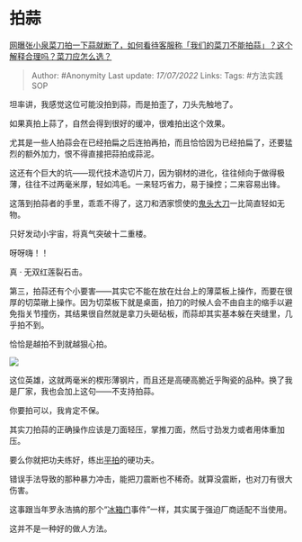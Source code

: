 # 拍蒜
[网曝张小泉菜刀拍一下蒜就断了，如何看待客服称「我们的菜刀不能拍蒜」？这个解释合理吗？菜刀应怎么选？](https://www.zhihu.com/question/543112928/answer/2575041334)

> Author: #Anonymity 
> Last update: *17/07/2022* 
> Links:
> Tags: #方法实践SOP 


坦率讲，我感觉这位可能没拍到蒜，而是拍歪了，刀头先触地了。

如果真拍上蒜了，自然会得到很好的缓冲，很难拍出这个效果。

尤其是一些人拍蒜会在已经拍扁之后连拍再拍，而且恰恰因为已经拍扁了，还要猛烈的额外加力，恨不得直接把蒜拍成蒜泥。

这还有个巨大的坑——现代技术造切片刀，因为钢材的进化，往往倾向于做得极薄，往往不过两毫米厚，轻如鸿毛。一来轻巧省力，易于操控；二来容易出锋。

这落到拍蒜者的手里，乖乖不得了，这刀和洒家惯使的[鬼头大刀](https://www.zhihu.com/search?q=%E9%AC%BC%E5%A4%B4%E5%A4%A7%E5%88%80&search_source=Entity&hybrid_search_source=Entity&hybrid_search_extra=%7B%22sourceType%22%3A%22answer%22%2C%22sourceId%22%3A2575041334%7D)一比简直轻如无物。

只好发动小宇宙，将真气突破十二重楼。

呀呀嗨！！

真 · 无双红莲裂石击。

  

第三，拍蒜还有个小要害——其实它不能在放在灶台上的薄菜板上操作，而要在很厚的切菜礅上操作。因为切菜板下就是桌面，拍刀的时候人会不由自主的缩手以避免指关节撞伤，其结果很自然就是拿刀头砸砧板，而蒜却其实基本躲在夹缝里，几乎拍不到。

恰恰是越拍不到就越狠心拍。

![](https://pica.zhimg.com/50/v2-6fbab94d4f4eae3e6d099df1bc13fc05_720w.jpg?source=1940ef5c)

这位英雄，这就两毫米的楔形薄钢片，而且还是高硬高脆近乎陶瓷的品种。换了我是厂家，我也会加上这句——不支持拍蒜。

你要拍可以，我肯定不保。

其实刀拍蒜的正确操作应该是刀面轻压，掌推刀面，然后寸劲发力或者用体重加压。

要么你就把功夫练好，练出[平拍](https://www.zhihu.com/search?q=%E5%B9%B3%E6%8B%8D&search_source=Entity&hybrid_search_source=Entity&hybrid_search_extra=%7B%22sourceType%22%3A%22answer%22%2C%22sourceId%22%3A2575041334%7D)的硬功夫。

错误手法导致的那种暴力冲击，能把刀震断也不稀奇。就算没震断，也对刀有很大伤害。

这事跟当年罗永浩搞的那个“[冰箱门](https://www.zhihu.com/search?q=%E5%86%B0%E7%AE%B1%E9%97%A8&search_source=Entity&hybrid_search_source=Entity&hybrid_search_extra=%7B%22sourceType%22%3A%22answer%22%2C%22sourceId%22%3A2575041334%7D)事件”一样，其实属于强迫厂商适配不当使用。

这并不是一种好的做人方法。